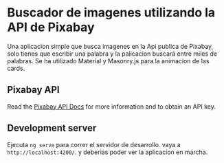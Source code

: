 # Buscador de imagenes utilizando la API de Pixabay

<!--![example screenshot](http://madrid.PNG)-->

Una aplicacion simple que busca imagenes en la Api publica de Pixabay, solo tienes que escribir una palabra y la palicacion buscará entre miles de palabras.
Se ha utilizado Material y Masonry.js para la animacion de las cards.

## Pixabay API

Read the [Pixabay API Docs](https://pixabay.com/api/docs/) for more information and to obtain an API key.

## Development server

Ejecuta `ng serve` para correr el servidor de desarrollo. vaya a  `http://localhost:4200/`. y deberias poder ver la aplicacion en marcha.
